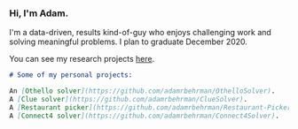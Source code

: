 ### Hi, I'm Adam. 

I'm a data-driven, results kind-of-guy who enjoys challenging work and solving meaningful problems. I plan to graduate December 2020.

You can see my research projects [here](https://adamrbehrman.github.io/research-projects).

```markdown
# Some of my personal projects:

An [Othello solver](https://github.com/adamrbehrman/OthelloSolver).
A [Clue solver](https://github.com/adamrbehrman/ClueSolver).
A [Restaurant picker](https://github.com/adamrbehrman/Restaurant-Picker).
A [Connect4 solver](https://github.com/adamrbehrman/Connect4Solver).
```

